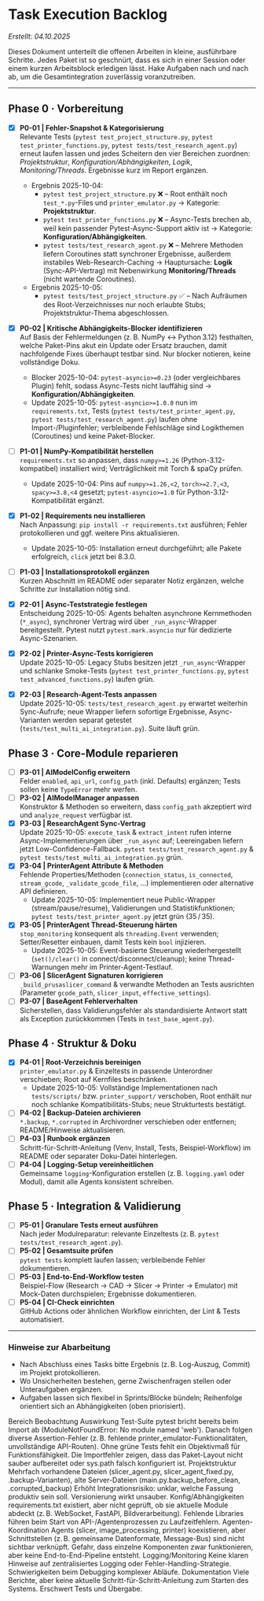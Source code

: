 # Task Execution Backlog

*Erstellt: 04.10.2025*

Dieses Dokument unterteilt die offenen Arbeiten in kleine, ausführbare Schritte. Jedes Paket ist so geschnürt, dass es sich in einer Session oder einem kurzen Arbeitsblock erledigen lässt. Hake Aufgaben nach und nach ab, um die Gesamtintegration zuverlässig voranzutreiben.

---

## Phase 0 · Vorbereitung
- [x] **P0-01 | Fehler-Snapshot & Kategorisierung**  
  Relevante Tests (`pytest test_project_structure.py`, `pytest test_printer_functions.py`, `pytest tests/test_research_agent.py`) erneut laufen lassen und jedes Scheitern den vier Bereichen zuordnen: *Projektstruktur*, *Konfiguration/Abhängigkeiten*, *Logik*, *Monitoring/Threads*. Ergebnisse kurz im Report ergänzen.
  - Ergebnis 2025-10-04:
    - `pytest test_project_structure.py` ❌ – Root enthält noch `test_*.py`-Files und `printer_emulator.py` → Kategorie: **Projektstruktur**.
    - `pytest test_printer_functions.py` ❌ – Async-Tests brechen ab, weil kein passender Pytest-Async-Support aktiv ist → Kategorie: **Konfiguration/Abhängigkeiten**.
    - `pytest tests/test_research_agent.py` ❌ – Mehrere Methoden liefern Coroutines statt synchroner Ergebnisse, außerdem instabiles Web-Research-Caching → Hauptursache: **Logik** (Sync-API-Vertrag) mit Nebenwirkung **Monitoring/Threads** (nicht wartende Coroutines).
  - Ergebnis 2025-10-05:
    - `pytest tests/test_project_structure.py` ✅ – Nach Aufräumen des Root-Verzeichnisses nur noch erlaubte Stubs; Projektstruktur-Thema abgeschlossen.
- [x] **P0-02 | Kritische Abhängigkeits-Blocker identifizieren**  
  Auf Basis der Fehlermeldungen (z. B. NumPy <-> Python 3.12) festhalten, welche Paket-Pins akut ein Update oder Ersatz brauchen, damit nachfolgende Fixes überhaupt testbar sind. Nur blocker notieren, keine vollständige Doku.
  - Blocker 2025-10-04: `pytest-asyncio>=0.23` (oder vergleichbares Plugin) fehlt, sodass Async-Tests nicht lauffähig sind → **Konfiguration/Abhängigkeiten**.
  - Update 2025-10-05: `pytest-asyncio>=1.0.0` nun im `requirements.txt`, Tests (`pytest tests/test_printer_agent.py`, `pytest tests/test_research_agent.py`) laufen ohne Import-/Pluginfehler; verbleibende Fehlschläge sind Logikthemen (Coroutines) und keine Paket-Blocker.

- [ ] **P1-01 | NumPy-Kompatibilität herstellen**  
  `requirements.txt` so anpassen, dass `numpy>=1.26` (Python-3.12-kompatibel) installiert wird; Verträglichkeit mit Torch & spaCy prüfen.
  - Update 2025-10-04: Pins auf `numpy>=1.26,<2`, `torch>=2.7,<3`, `spacy>=3.8,<4` gesetzt; `pytest-asyncio>=1.0` für Python-3.12-Kompatibilität ergänzt.
- [x] **P1-02 | Requirements neu installieren**  
  Nach Anpassung: `pip install -r requirements.txt` ausführen; Fehler protokollieren und ggf. weitere Pins aktualisieren.
  - Update 2025-10-05: Installation erneut durchgeführt; alle Pakete erfolgreich, `click` jetzt bei 8.3.0.
- [ ] **P1-03 | Installationsprotokoll ergänzen**  
  Kurzen Abschnitt im README oder separater Notiz ergänzen, welche Schritte zur Installation nötig sind.

- [x] **P2-01 | Async-Teststrategie festlegen**  
  Entscheidung 2025-10-05: Agents behalten asynchrone Kernmethoden (`*_async`), synchroner Vertrag wird über `_run_async`-Wrapper bereitgestellt. Pytest nutzt `pytest.mark.asyncio` nur für dedizierte Async-Szenarien.
- [x] **P2-02 | Printer-Async-Tests korrigieren**  
  Update 2025-10-05: Legacy Stubs besitzen jetzt `_run_async`-Wrapper und schlanke Smoke-Tests (`pytest test_printer_functions.py`, `pytest test_advanced_functions.py`) laufen grün.
- [x] **P2-03 | Research-Agent-Tests anpassen**  
  Update 2025-10-05: `tests/test_research_agent.py` erwartet weiterhin Sync-Aufrufe; neue Wrapper liefern sofortige Ergebnisse, Async-Varianten werden separat getestet (`tests/test_multi_ai_integration.py`). Suite läuft grün.

## Phase 3 · Core-Module reparieren
- [ ] **P3-01 | AIModelConfig erweitern**  
  Felder `enabled`, `api_url`, `config_path` (inkl. Defaults) ergänzen; Tests sollen keine `TypeError` mehr werfen.
- [ ] **P3-02 | AIModelManager anpassen**  
  Konstruktor & Methoden so erweitern, dass `config_path` akzeptiert wird und `analyze_request` verfügbar ist.
- [x] **P3-03 | ResearchAgent Sync-Vertrag**  
  Update 2025-10-05: `execute_task` & `extract_intent` rufen interne Async-Implementierungen über `_run_async` auf; Leereingaben liefern jetzt Low-Confidence-Fallback. `pytest tests/test_research_agent.py` & `pytest tests/test_multi_ai_integration.py` grün.
- [x] **P3-04 | PrinterAgent Attribute & Methoden**  
  Fehlende Properties/Methoden (`connection_status`, `is_connected`, `stream_gcode`, `_validate_gcode_file`, …) implementieren oder alternative API definieren.
  - Update 2025-10-05: Implementiert neue Public-Wrapper (stream/pause/resume), Validierungen und Statistikfunktionen; `pytest tests/test_printer_agent.py` jetzt grün (35 / 35).
- [x] **P3-05 | PrinterAgent Thread-Steuerung härten**  
  `stop_monitoring` konsequent als `threading.Event` verwenden; Setter/Resetter einbauen, damit Tests kein `bool` injizieren.
  - Update 2025-10-05: Event-basierte Steuerung wiederhergestellt (`set()/clear()` in connect/disconnect/cleanup); keine Thread-Warnungen mehr im Printer-Agent-Testlauf.
- [ ] **P3-06 | SlicerAgent Signaturen korrigieren**  
  `_build_prusaslicer_command` & verwandte Methoden an Tests ausrichten (Parameter `gcode_path`, `slicer_input`, `effective_settings`).
- [ ] **P3-07 | BaseAgent Fehlerverhalten**  
  Sicherstellen, dass Validierungsfehler als standardisierte Antwort statt als Exception zurückkommen (Tests in `test_base_agent.py`).

## Phase 4 · Struktur & Doku
- [x] **P4-01 | Root-Verzeichnis bereinigen**  
  `printer_emulator.py` & Einzeltests in passende Unterordner verschieben; Root auf Kernfiles beschränken.
  - Update 2025-10-05: Vollständige Implementationen nach `tests/scripts/` bzw. `printer_support/` verschoben, Root enthält nur noch schlanke Kompatibilitäts-Stubs; neue Strukturtests bestätigt.
- [ ] **P4-02 | Backup-Dateien archivieren**  
  `*.backup`, `*.corrupted` in Archivordner verschieben oder entfernen; README/Hinweise aktualisieren.
- [ ] **P4-03 | Runbook ergänzen**  
  Schritt-für-Schritt-Anleitung (Venv, Install, Tests, Beispiel-Workflow) im README oder separater Doku-Datei hinterlegen.
- [ ] **P4-04 | Logging-Setup vereinheitlichen**  
  Gemeinsame `logging`-Konfiguration erstellen (z. B. `logging.yaml` oder Modul), damit alle Agents konsistent schreiben.

## Phase 5 · Integration & Validierung
- [ ] **P5-01 | Granulare Tests erneut ausführen**  
  Nach jeder Modulreparatur: relevante Einzeltests (z. B. `pytest tests/test_research_agent.py`).
- [ ] **P5-02 | Gesamtsuite prüfen**  
  `pytest tests` komplett laufen lassen; verbleibende Fehler dokumentieren.
- [ ] **P5-03 | End-to-End-Workflow testen**  
  Beispiel-Flow (Research → CAD → Slicer → Printer → Emulator) mit Mock-Daten durchspielen; Ergebnisse dokumentieren.
- [ ] **P5-04 | CI-Check einrichten**  
  GitHub Actions oder ähnlichen Workflow einrichten, der Lint & Tests automatisiert.

---

### Hinweise zur Abarbeitung
- Nach Abschluss eines Tasks bitte Ergebnis (z. B. Log-Auszug, Commit) im Projekt protokollieren.
- Wo Unsicherheiten bestehen, gerne Zwischenfragen stellen oder Unteraufgaben ergänzen.
- Aufgaben lassen sich flexibel in Sprints/Blöcke bündeln; Reihenfolge orientiert sich an Abhängigkeiten (oben priorisiert).





Bereich	Beobachtung	Auswirkung
Test-Suite	pytest bricht bereits beim Import ab (ModuleNotFoundError: No module named 'web'). Danach folgen diverse Assertion-Fehler (z. B. fehlende printer_emulator-Funktionalitäten, unvollständige API-Routen).	Ohne grüne Tests fehlt ein Objektivmaß für Funktionsfähigkeit. Die Importfehler zeigen, dass das Paket-Layout nicht sauber aufbereitet oder sys.path falsch konfiguriert ist.
Projektstruktur	Mehrfach vorhandene Dateien (slicer_agent.py, slicer_agent_fixed.py, .backup-Varianten), alte Server-Dateien (main.py.backup_before_clean, .corrupted_backup)	Erhöht Integrationsrisiko: unklar, welche Fassung produktiv sein soll. Versionierung wirkt unsauber.
Konfig/Abhängigkeiten	requirements.txt existiert, aber nicht geprüft, ob sie aktuelle Module abdeckt (z. B. WebSocket, FastAPI, Bildverarbeitung).	Fehlende Libraries führen beim Start von API-/Agentenprozessen zu Laufzeitfehlern.
Agenten-Koordination	Agents (slicer, image_processing, printer) koexistieren, aber Schnittstellen (z. B. gemeinsame Datenformate, Message-Bus) sind nicht sichtbar verknüpft.	Gefahr, dass einzelne Komponenten zwar funktionieren, aber keine End-to-End-Pipeline entsteht.
Logging/Monitoring	Keine klaren Hinweise auf zentralisiertes Logging oder Fehler-Handling-Strategie.	Schwierigkeiten beim Debugging komplexer Abläufe.
Dokumentation	Viele Berichte, aber keine aktuelle Schritt-für-Schritt-Anleitung zum Starten des Systems.	Erschwert Tests und Übergabe.